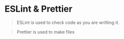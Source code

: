 # ESLint & Prettier

> ESLint is used to check code as you are writting it.

> Prettier is used to make files